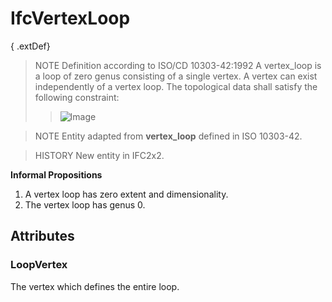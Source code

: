 # IfcVertexLoop

{ .extDef}<!-- end of definition -->
> NOTE Definition according to ISO/CD 10303-42:1992
> A vertex_loop is a loop of zero genus consisting of a single vertex. A vertex can exist independently of a vertex loop. The topological data shall satisfy the following constraint:
>> ![Image](../../../../figures/ifcvertexloop-math1.gif)


>
> NOTE Entity adapted from **vertex_loop** defined in ISO 10303-42.

> HISTORY New entity in IFC2x2.

**Informal Propositions**

1. A vertex loop has zero extent and dimensionality.
2. The vertex loop has genus 0.

## Attributes

### LoopVertex
The vertex which defines the entire loop.
